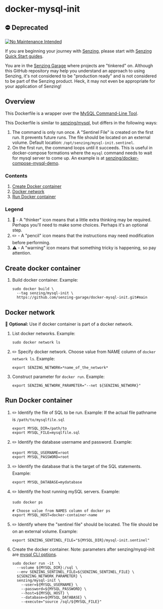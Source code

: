 # docker-mysql-init

## :no_entry: Deprecated

[![No Maintenance Intended](http://unmaintained.tech/badge.svg)](http://unmaintained.tech/)

If you are beginning your journey with [Senzing],
please start with [Senzing Quick Start guides].

You are in the [Senzing Garage] where projects are "tinkered" on.
Although this GitHub repository may help you understand an approach to using Senzing,
it's not considered to be "production ready" and is not considered to be part of the Senzing product.
Heck, it may not even be appropriate for your application of Senzing!

## Overview

This Dockerfile is a wrapper over the [MySQL Command-Line Tool].

This Dockerfile is similar to [senzing/mysql],
but differs in the following ways:

1. The command is only run once.
   A "Sentinel File" is created on the first run.
   It prevents future runs.
   The file should be located on an external volume.
   Default location: `/opt/senzing/mysql-init.sentinel`.
1. On the first run, the command loops until it succeeds.
   This is useful in docker-compose formations where the `mysql` command needs to wait for mysql server to come up.
   An example is at [senzing/docker-compose-mysql-demo].

### Contents

1. [Create Docker container]
1. [Docker network]
1. [Run Docker container]

### Legend

1. :thinking: - A "thinker" icon means that a little extra thinking may be required.
   Perhaps you'll need to make some choices.
   Perhaps it's an optional step.
1. :pencil2: - A "pencil" icon means that the instructions may need modification before performing.
1. :warning: - A "warning" icon means that something tricky is happening, so pay attention.

## Create docker container

1. Build docker container.
   Example:

   ```console
   sudo docker build \
     --tag senzing/mysql-init \
     https://github.com/senzing-garage/docker-mysql-init.git#main
   ```

## Docker network

:thinking: **Optional:** Use if docker container is part of a docker network.

1. List docker networks.
   Example:

   ```console
   sudo docker network ls
   ```

1. :pencil2: Specify docker network.
   Choose value from NAME column of `docker network ls`.
   Example:

   ```console
   export SENZING_NETWORK=*name_of_the_network*
   ```

1. Construct parameter for `docker run`.
   Example:

   ```console
   export SENZING_NETWORK_PARAMETER="--net ${SENZING_NETWORK}"
   ```

## Run Docker container

1. :pencil2: Identify the file of SQL to be run.
   Example: If the actual file pathname is `/path/to/mysqlfile.sql`

   ```console
   export MYSQL_DIR=/path/to
   export MYSQL_FILE=mysqlfile.sql
   ```

1. :pencil2: Identify the database username and password.
   Example:

   ```console
   export MYSQL_USERNAME=root
   export MYSQL_PASSWORD=root
   ```

1. :pencil2: Identify the database that is the target of the SQL statements.
   Example:

   ```console
   export MYSQL_DATABASE=mydatabase
   ```

1. :pencil2: Identify the host running mySQL servers.
   Example:

   ```console
   sudo docker ps

   # Choose value from NAMES column of docker ps
   export MYSQL_HOST=docker-container-name
   ```

1. :pencil2: Identify where the "sentinel file" should be located.
   The file should be on an external volume.
   Example:

   ```console
   export SENZING_SENTINEL_FILE="${MYSQL_DIR}/mysql-init.sentinel"
   ```

1. Create the docker container.
   Note: parameters after senzing/mysql-init are [mysql CLI options].

   ```console
   sudo docker run -it  \
     --volume ${MYSQL_DIR}:/sql \
     --env SENZING_SENTINEL_FILE=${SENZING_SENTINEL_FILE} \
     ${SENZING_NETWORK_PARAMETER} \
     senzing/mysql-init \
       --user=${MYSQL_USERNAME} \
       --password=${MYSQL_PASSWORD} \
       --host=${MYSQL_HOST} \
       --database=${MYSQL_DATABASE} \
       --execute="source /sql/${MYSQL_FILE}"
   ```

[Create Docker container]: #create-docker-container
[Docker network]: #docker-network
[mysql CLI options]: https://dev.mysql.com/doc/refman/5.7/en/mysql-command-options.html
[MySQL Command-Line Tool]: https://dev.mysql.com/doc/refman/8.0/en/mysql.html
[Run Docker container]: #run-docker-container
[Senzing Garage]: https://github.com/senzing-garage
[Senzing Quick Start guides]: https://docs.senzing.com/quickstart/
[Senzing]: https://senzing.com/
[senzing/docker-compose-mysql-demo]: https://github.com/senzing-garage/docker-compose-mysql-demo
[senzing/mysql]: https://github.com/senzing-garage/docker-mysql
